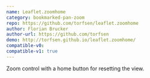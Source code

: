 ```yaml
---
name: Leaflet.zoomhome
category: bookmarked-pan-zoom
repo: https://github.com/torfsen/leaflet.zoomhome
author: Florian Brucker
author-url: https://github.com/torfsen
demo: http://torfsen.github.io/leaflet.zoomhome/
compatible-v0:
compatible-v1: true
---
```


Zoom control with a home button for resetting the view.
